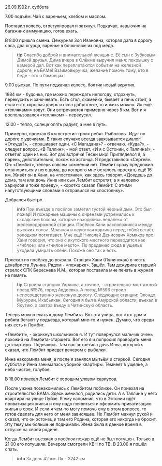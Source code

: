 26.09.1992 г. суббота

7.00 подъём. 
Чай с вареньем, хлебом и маслом.

Поставил колесо, отрегулировал и затянул. Подкачал, навьючил на багажник аммуницию, готов ехать.

В 8.00 пришла смена. 
Дежурная Зоя Ивановна, которая дала в дорогу сала, два огурца, варенье в бочоночке из под мёда. 
> **tip**
Спасибо доброй и внимательной женщине. Её сын с Зубковым Димой друзья. Дима вчера в Олёкме выручил меня: покрышку с камерой дал. 
Вот как переплетаются события на железной дороге, на БАМе! 
Взаимовыручка, желание помочь тому, кто в беде - это о бамовцах!

9.00 выехал. 
По пути подкачал колесо, болтик новый вкрутил.

1884 км - будочка, где можно переждать непогоду, отдохнуть, перекусить и заночевать. 
Есть стол, скамейки, бывает и печь стоит, а если есть хорошая дверь и окна добротные, то и жить можно. 
Их ещё «тепляками» зовут. Они встречаются примерно через 5 км. Вот и я воспользовался «тепляком» - перекусил.

12.00 - тепло, солнце опять радует, а мне в путь.

Примерно, проехав 6 км встретил троих ребят. Рыболовы. Идут по дороге с удочками. 
В таких случаях всегда завязывается диалог: «Откуда?», - спрашивает один.
«С Магадана»? - отвечаю.
«Куда?», - следует вопрос.
«В Таллин», - мой ответ.
«И я с Эстонии, с Таллина!», - ответил один из них.
Вот дак встреча! Тесен мир! Пригляделся я, а парень, действительно, похож на эстонца.
Я представился: «Сергей». 
Он: «Лембит», теперь совсем сомнений нет.
Лембит сразу предложил остановиться у него дома, до которого мне осталось проехать ещё 16 км. Живёт он в Хани, на «постоянке», как здесь говорят. 
«Доедешь до дома, там или дочь Инна или сын Лембит встретят, а я наловлю хариусов и тоже приеду», - коротко сказал Лембит. 
С этими напутствующими словами я отправился на «постоянку». 

Добрался быстро. 
> **info**
При въезде в посёлок заметил густой чёрный дым. 
Это был пожар! И пожарные машины с сиренами устремились к складским боксам, которые находились недалеко от железнодорожной станции. 
Посёлок Хани расположился между высоких сопок. 
Мрачная и неуютная картина перед тобой встаёт, холодком потягивает. 
Мне ещё Николай Денисович Хомяков про Хани говорил, что оно с якутского местного переводится как «гиблое» или «гнилое место». 
По преданию сюда в ущелье уходили умирать олени. Похоже оно так и есть.

Проехал по посёлку до вокзала. 
Станция Хани (Лунинская) в честь декабриста Лунина. 
Рядом - «пожарка». Зашёл. 
Там дежурила старший стрелок СПК Береснева И.М., которая поставила мне печать в журнал на память.
> **tip**
Строила станцию Украина, а точнее, - строительно-монтажный поезд №576, город Авдеевка. 
А поезд №596 строил непосредственно железную дорогу. Следующие станции: Олондо, Мурурин, Икабьякан. 
Сегодня я был в Амурской области, въехал в Якутию, а завтра въеду  в Читинскую область.

Теперь можно ехать к дому Лембита. 
Вот эта улица, вот этот дом и ребята бегают у подъезда, который мне-то и нужен. 
Думаю, что среди них есть и Лембит.

«Лембит!», - окрикнул школьников я. 
И тут повернулся мальчик очень похожий на Лембита-старшего. 
Вот его я и попросил проводить меня до квартиры. 
Поднялись. 
Там нас встретила дочь Инна, которой я сказал, что Лембит приедет вечером с рыбалки. 

Инна накормила меня, а после я занялся мытьём и стиркой. 
Сегодня суббота и Инна занималась уборкой квартиры. 
Темнеет в ущелье, а небо чистое, голубое.

В 18.00 приехал Лембит с хорошим уловом хариусов.

После ужина познакомились с Лембитом поближе. 
Он приехал на строительство БАМа. 
Здесь женился, родились дети. 
А в Таллине у него квартира на улице Луйзе. 
Я ему напомнил, что в Эстонии идёт приватизация жилья и ему надо появиться и оформить приватизацию жилья в срок. И если я чем-то могу помочь ему в этом вопросе, то готов сделать для него от меня зависящее. Но Лембит махнул рукой и сказал, что он эстонец и там его Родина, которая его никогда не бросит. 
Эту тему мы больше не поднимали. 
Жена была в данное время в отпуске на своей родине.

Когда Лембит въезжал в посёлок пожар ещё не был потушен. 
Только в 21.00 его потушили. 
Вечером смотрели КВН по ТВ. 
В 23.00 я пошёл спать. 
> **info**
За день 42 км. Ок - 3242 км